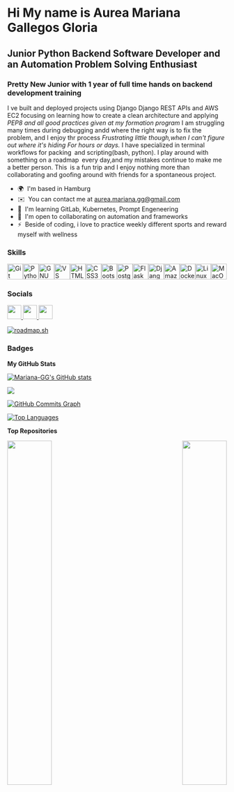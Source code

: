 # Hi My name is Aurea Mariana Gallegos Gloria 

## Junior Python Backend Software Developer and an Automation Problem Solving Enthusiast 

### Pretty New Junior with 1 year of full time hands on backend development training

 I ve built and deployed projects using Django Django REST APIs and AWS EC2 focusing on learning how to create a clean architecture and applying *PEP8 and all good practices given at my formation program* I am struggling many times during debugging andd where the right way is to fix the problem, and I enjoy thr process 
*Frustrating little though,when I can't figure out where it's hiding For hours or days.* 
I have specialized in terminal workflows for packing and scripting(bash, python).
I play around with something on a roadmap every day,and my mistakes continue to make me a better person. This is a fun trip and I enjoy nothing more than collaborating and goofing around with friends for a spontaneous project.

* 🌍  I'm based in Hamburg
* ✉️  You can contact me at [aurea.mariana.gg@gmail.com](mailto:aurea.mariana.gg@gmail.com)
* 🧠  I'm learning GitLab, Kubernetes, Prompt Engeneering
* 🤝  I'm open to collaborating on automation and frameworks
* ⚡  Beside of coding, i love to practice weekly different sports and reward myself with wellness

### Skills


<p align="left">
<a href="https://git-scm.com/" target="_blank" rel="noreferrer"><img src="https://raw.githubusercontent.com/danielcranney/readme-generator/main/public/icons/skills/git-colored.svg" width="36" height="36" alt="Git" /></a><a href="https://www.python.org/" target="_blank" rel="noreferrer"><img src="https://raw.githubusercontent.com/danielcranney/readme-generator/main/public/icons/skills/python-colored.svg" width="36" height="36" alt="Python" /></a><a href="https://www.gnu.org/software/bash/" target="_blank" rel="noreferrer"><img src="https://raw.githubusercontent.com/danielcranney/readme-generator/main/public/icons/skills/gnubash.svg" width="36" height="36" alt="GNU Bash" /></a><a href="https://code.visualstudio.com/" target="_blank" rel="noreferrer"><img src="https://raw.githubusercontent.com/danielcranney/readme-generator/main/public/icons/skills/visualstudiocode.svg" width="36" height="36" alt="VS Code" /></a><a href="https://developer.mozilla.org/en-US/docs/Glossary/HTML5" target="_blank" rel="noreferrer"><img src="https://raw.githubusercontent.com/danielcranney/readme-generator/main/public/icons/skills/html5-colored.svg" width="36" height="36" alt="HTML5" /></a><a href="https://www.w3.org/TR/CSS/#css" target="_blank" rel="noreferrer"><img src="https://raw.githubusercontent.com/danielcranney/readme-generator/main/public/icons/skills/css3-colored.svg" width="36" height="36" alt="CSS3" /></a><a href="https://getbootstrap.com/" target="_blank" rel="noreferrer"><img src="https://raw.githubusercontent.com/danielcranney/readme-generator/main/public/icons/skills/bootstrap-colored.svg" width="36" height="36" alt="Bootstrap" /></a><a href="https://www.postgresql.org/" target="_blank" rel="noreferrer"><img src="https://raw.githubusercontent.com/danielcranney/readme-generator/main/public/icons/skills/postgresql-colored.svg" width="36" height="36" alt="PostgreSQL" /></a><a href="https://flask.palletsprojects.com/en/2.0.x/" target="_blank" rel="noreferrer"><img src="https://raw.githubusercontent.com/danielcranney/readme-generator/main/public/icons/skills/flask-colored-dark.svg" width="36" height="36" alt="Flask" /></a><a href="https://www.djangoproject.com/" target="_blank" rel="noreferrer"><img src="https://raw.githubusercontent.com/danielcranney/readme-generator/main/public/icons/skills/django-colored-dark.svg" width="36" height="36" alt="Django" /></a><a href="https://aws.amazon.com" target="_blank" rel="noreferrer"><img src="https://raw.githubusercontent.com/danielcranney/readme-generator/main/public/icons/skills/aws-colored-dark.svg" width="36" height="36" alt="Amazon Web Services" /></a><a href="https://www.docker.com/" target="_blank" rel="noreferrer"><img src="https://raw.githubusercontent.com/danielcranney/readme-generator/main/public/icons/skills/docker-colored.svg" width="36" height="36" alt="Docker" /></a><a href="https://www.linux.org" target="_blank" rel="noreferrer"><img src="https://raw.githubusercontent.com/danielcranney/readme-generator/main/public/icons/skills/linux-colored.svg" width="36" height="36" alt="Linux" /></a><a href="https://apple.com" target="_blank" rel="noreferrer"><img src="https://raw.githubusercontent.com/danielcranney/readme-generator/main/public/icons/skills/macos-colored-dark.svg" width="36" height="36" alt="MacOS" /></a>
</p>


### Socials

<p align="left">
  <!-- GitHub -->
  <a href="https://www.github.com/Mariana-GG" target="_blank" rel="noreferrer">
    <picture>
      <source media="(prefers-color-scheme: dark)" srcset="https://raw.githubusercontent.com/danielcranney/readme-generator/main/public/icons/socials/github-dark.svg" />
      <source media="(prefers-color-scheme: light)" srcset="https://raw.githubusercontent.com/danielcranney/readme-generator/main/public/icons/socials/github.svg" />
      <img src="https://raw.githubusercontent.com/danielcranney/readme-generator/main/public/icons/socials/github.svg" width="32" height="32" />
    </picture>
  </a>

  <!-- LinkedIn -->
  <a href="https://www.linkedin.com/in/aurea-mariana-gallegos-gloria-backend-developer" target="_blank" rel="noreferrer">
    <picture>
      <source media="(prefers-color-scheme: dark)" srcset="https://raw.githubusercontent.com/danielcranney/readme-generator/main/public/icons/socials/linkedin-dark.svg" />
      <source media="(prefers-color-scheme: light)" srcset="https://raw.githubusercontent.com/danielcranney/readme-generator/main/public/icons/socials/linkedin.svg" />
      <img src="https://raw.githubusercontent.com/danielcranney/readme-generator/main/public/icons/socials/linkedin.svg" width="32" height="32" />
    </picture>
  </a>

  <!-- Docker Hub -->
  <a href="https://hub.docker.com/u/marianagg" target="_blank" rel="noreferrer">
    <img src="https://cdn.jsdelivr.net/gh/devicons/devicon/icons/docker/docker-original.svg" width="32" height="32" style="max-width: 100%;" />
  </a>
</p>

[![roadmap.sh](https://roadmap.sh/card/wide/681cd69742b1a2478735f364?variant=dark)](https://roadmap.sh)

### Badges

<b>My GitHub Stats</b>

<a href="http://www.github.com/Mariana-GG"><img src="https://github-readme-stats.vercel.app/api?username=Mariana-GG&show_icons=true&hide=&count_private=true&title_color=ffffff&text_color=f5d0fe&icon_color=f0abfc&bg_color=db2777&hide_border=true&show_icons=true" alt="Mariana-GG's GitHub stats" /></a>

<a href="http://www.github.com/Mariana-GG"><img src="https://github-readme-streak-stats.herokuapp.com/?user=Mariana-GG&stroke=f5d0fe&background=db2777&ring=f0abfc&fire=f0abfc&currStreakNum=f5d0fe&currStreakLabel=f0abfc&sideNums=f5d0fe&sideLabels=f5d0fe&dates=f5d0fe&hide_border=true" /></a>

<a href="http://www.github.com/Mariana-GG"><img src="https://github-readme-activity-graph.vercel.app/graph?username=Mariana-GG&bg_color=db2777&color=f5d0fe&line=f0abfc&point=f5d0fe&area_color=db2777&area=true&hide_border=true&custom_title=GitHub%20Commits%20Graph" alt="GitHub Commits Graph" /></a>

<a href="https://github.com/Mariana-GG" align="left"><img src="https://github-readme-stats.vercel.app/api/top-langs/?username=Mariana-GG&langs_count=10&title_color=ffffff&text_color=f5d0fe&icon_color=f0abfc&bg_color=db2777&hide_border=true&locale=en&custom_title=Top%20Languages" alt="Top Languages" /></a>


<b>Top Repositories</b>

<div width="85%" align="left">
  <a href="https://github.com/Mariana-GG/deploy_django" align="left"><img align="left" width="45%" src="https://github-readme-stats.vercel.app/api/pin/?username=Mariana-GG&repo=deploy_django&title_color=ffffff&text_color=f5d0fe&icon_color=f0abfc&bg_color=db2777&hide_border=true&locale=en" /></a>

<a href="https://github.com/Mariana-GG/Mariana-GG.github.io" align="right"><img align="right" width="45%" src="https://github-readme-stats.vercel.app/api/pin/?username=Mariana-GG&repo=Mariana-GG.github.io&title_color=ffffff&text_color=f5d0fe&icon_color=f0abfc&bg_color=db2777&hide_border=true&locale=en" /></a>
</div>
<br /><br /><br /><br /><br /><br /><br />
